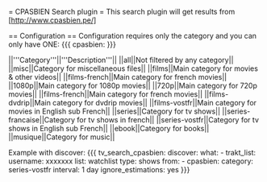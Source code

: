 = CPASBIEN Search plugin =
This search plugin will get results from [http://www.cpasbien.pe/]

== Configuration ==
Configuration requires only the category and you can only have ONE:
{{{
cpasbien: <category>
}}}

||'''Category'''||'''Description'''||
||all||Not filtered by any category||
||misc||Category for miscellaneous files||
||films||Main category for movies & other videos||
||films-french||Main category for french movies||
||1080p||Main category for 1080p movies||
||720p||Main category for 720p movies||
||films-french||Main category for french movies||
||films-dvdrip||Main category for dvdrip movies||
||films-vostfr||Main category for movies in English sub French||
||series||Category for tv shows||
||series-francaise||Category for tv shows in french||
||series-vostfr||Category for tv shows in English sub French||
||ebook||Category for books||
||musique||Category for music||

Example with discover:
{{{
tv_search_cpasbien:
  discover:
    what:
      - trakt_list:
          username: xxxxxxx
          list: watchlist
          type: shows
    from:
      - cpasbien:
          category: series-vostfr
    interval: 1 day
    ignore_estimations: yes
}}}

